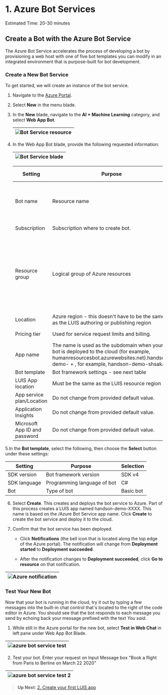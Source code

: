 # 1. Azure Bot Services

Estimated Time: 20-30 minutes


## Create a Bot with the Azure Bot Service

The Azure Bot Service accelerates the process of developing a bot by provisioning a web host with one of five bot templates you can modify in an integrated environment that is purpose-built for bot development.

### Create a New Bot Service

To get started, we will create an instance of the bot service.

1. Navigate to the [Azure Portal](https://portal.azure.com).

2. Select **New** in the menu blade.

3. In the **New** blade, navigate to the **AI + Machine Learning** category, and select **Web App Bot**.

    |![Bot Service resource](./resources/azure-bot-resource.png)|
    |:-:|

4. In the Web App Bot blade, provide the following requested information:

    |![Bot Service blade](./resources/azure-bot-service-create-bot.png)|
    |:-:|

    |Setting|Purpose|Suggested setting|
    |-------|-------|-----------------|
    |Bot name|Resource name|handson-demo- + <your-name>, for example, handson-demo-shsakam|
    |Subscription|Subscription where to create bot.|Your primary subscription.|
    |Resource group|Logical group of Azure resources|Create a new group to store all resources used with this bot, name the group handson-demo-resource-group.|
    |Location|Azure region - this doesn't have to be the same as the LUIS authoring or publishing region|westus|
    |Pricing tier|Used for service request limits and billing.|F0 is the free tier.|
    |App name|The name is used as the subdomain when your bot is deployed to the cloud (for example, humanresourcesbot.azurewebsites.net).handson-demo- + <your-name>, for example, handson-demo-shsakam|
    |Bot template|Bot framework settings - see next table||
    |LUIS App location|Must be the same as the LUIS resource region|westus|
    |App service plan/Location|Do not change from provided default value.||
    |Application Insights|Do not change from provided default value.||
    |Microsoft App ID and password|Do not change from provided default value.||

5.In the **Bot template**, select the following, then choose the **Select** button under these settings:

   |Setting|Purpose|Selection|
   |-------|-------|---------|
   |SDK version|Bot framework version|SDK v4|
   |SDK language|Programming language of bot|C#|
   |Bot|Type of bot|Basic bot|

6. Select **Create**. This creates and deploys the bot service to Azure. Part of this process creates a LUIS app named handson-demo-XXXX. This name is based on the /Azure Bot Service app name.
Click **Create** to create the bot service and deploy it to the cloud.

7. Confirm that the bot service has been deployed.

    - Click **Notifications** (the bell icon that is located along the top edge of the Azure portal). The notification will change from **Deployment started** to **Deployment succeeded**.

    - After the notification changes to **Deployment succeeded**, click **Go to resource** on that notification.

  |![Azure notification](./resources/azure-bot-service-first-bot-notification.png)|
  |:-:|

### Test Your New Bot

Now that your bot is running in the cloud, try it out by typing a few messages into the built-in chat control
that's located to the right of the code editor in Azure.
You should see that the bot responds to each message you send by echoing back your message prefixed with the text *You said*.

1. While still in the Azure portal for the new bot, select **Test in Web Chat** in left pane under Web App Bot Blade.

  |![azure bot service test](./resources/azure-bot-service-test-bot.png)|
  |:-:|

2. Test your bot. Enter your request on Input Message box "Book a flight from Paris to Berline on March 22 2020"

  |![azure bot service test 2](./resources/azure-bot-service-test-bot-2.png)|
  |:-:|


> **Up Next**: [2. Create your first LUIS app](../luis/1_luis.md)
